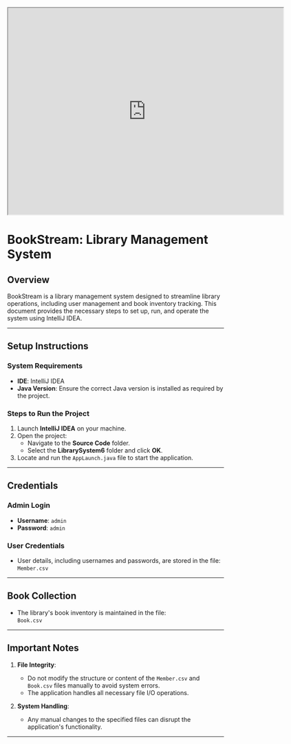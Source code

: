 <div>
   <iframe src="https://drive.google.com/file/d/1bMSKYqWgHTryQFqYiUGnnrBnJQY5qc4m/preview" width="640" height="480" allow="autoplay"></iframe>
</div>

# BookStream: Library Management System

## Overview
BookStream is a library management system designed to streamline library operations, including user management and book inventory tracking. This document provides the necessary steps to set up, run, and operate the system using IntelliJ IDEA.

---

## Setup Instructions

### System Requirements
- **IDE**: IntelliJ IDEA
- **Java Version**: Ensure the correct Java version is installed as required by the project.

### Steps to Run the Project
1. Launch **IntelliJ IDEA** on your machine.
2. Open the project:
   - Navigate to the **Source Code** folder.
   - Select the **LibrarySystem6** folder and click **OK**.
3. Locate and run the `AppLaunch.java` file to start the application.

---

## Credentials

### Admin Login
- **Username**: `admin`  
- **Password**: `admin`

### User Credentials
- User details, including usernames and passwords, are stored in the file:  
  `Member.csv`

---

## Book Collection
- The library's book inventory is maintained in the file:  
  `Book.csv`

---

## Important Notes
1. **File Integrity**:
   - Do not modify the structure or content of the `Member.csv` and `Book.csv` files manually to avoid system errors.
   - The application handles all necessary file I/O operations.  

2. **System Handling**:
   - Any manual changes to the specified files can disrupt the application's functionality.

---

